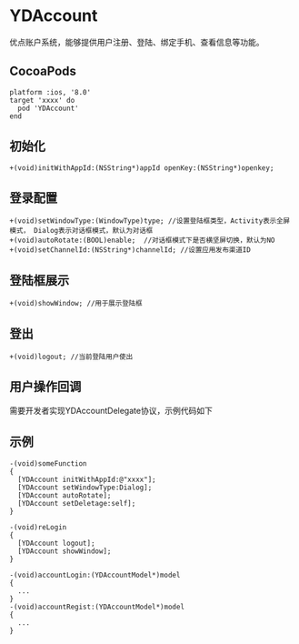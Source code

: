 # YDAccount
优点账户系统，能够提供用户注册、登陆、绑定手机、查看信息等功能。
## CocoaPods
```
platform :ios, '8.0'
target 'xxxx' do
  pod 'YDAccount'
end
```
## 初始化
```
+(void)initWithAppId:(NSString*)appId openKey:(NSString*)openkey;
```
## 登录配置
```
+(void)setWindowType:(WindowType)type; //设置登陆框类型，Activity表示全屏模式， Dialog表示对话框模式，默认为对话框
+(void)autoRotate:(BOOL)enable;  //对话框模式下是否横坚屏切换，默认为NO
+(void)setChannelId:(NSString*)channelId; //设置应用发布渠道ID
```

## 登陆框展示
```
+(void)showWindow; //用于展示登陆框
```

## 登出
```
+(void)logout; //当前登陆用户使出
```

## 用户操作回调
需要开发者实现YDAccountDelegate协议，示例代码如下

## 示例
```
-(void)someFunction
{
  [YDAccount initWithAppId:@"xxxx"];
  [YDAccount setWindowType:Dialog];
  [YDAccount autoRotate];
  [YDAccount setDeletage:self];
}

-(void)reLogin
{
  [YDAccount logout];
  [YDAccount showWindow];
}

-(void)accountLogin:(YDAccountModel*)model
{
  ...
}
-(void)accountRegist:(YDAccountModel*)model
{
  ...
}
```
